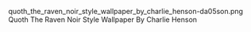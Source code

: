 quoth_the_raven_noir_style_wallpaper_by_charlie_henson-da05son.png Quoth The Raven Noir Style Wallpaper By Charlie Henson
